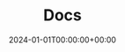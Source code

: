 ---
title: "Docs"
description: ""
summary: ""
date: 2024-01-01T00:00:00+00:00
lastmod: 2024-01-01T17:00:00+00:00
draft: false
menu:
  docs:
    parent: ""
    identifier: "docs-9602b15bad02600f3883f55e2ade6b81"
weight: 999
toc: true
seo:
  title: "" # custom title (optional)
  description: "" # custom description (recommended)
  canonical: "" # custom canonical URL (optional)
  noindex: false # false (default) or true
---